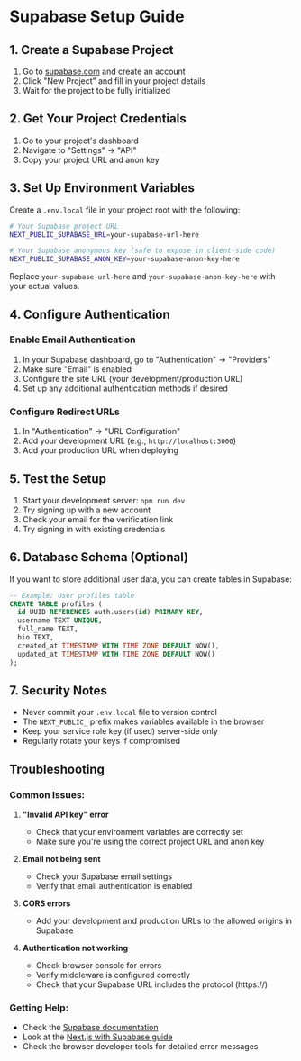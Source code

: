 # Supabase Setup Guide

## 1. Create a Supabase Project

1. Go to [supabase.com](https://supabase.com) and create an account
2. Click "New Project" and fill in your project details
3. Wait for the project to be fully initialized

## 2. Get Your Project Credentials

1. Go to your project's dashboard
2. Navigate to "Settings" → "API"
3. Copy your project URL and anon key

## 3. Set Up Environment Variables

Create a `.env.local` file in your project root with the following:

```bash
# Your Supabase project URL
NEXT_PUBLIC_SUPABASE_URL=your-supabase-url-here

# Your Supabase anonymous key (safe to expose in client-side code)
NEXT_PUBLIC_SUPABASE_ANON_KEY=your-supabase-anon-key-here
```

Replace `your-supabase-url-here` and `your-supabase-anon-key-here` with your actual values.

## 4. Configure Authentication

### Enable Email Authentication
1. In your Supabase dashboard, go to "Authentication" → "Providers"
2. Make sure "Email" is enabled
3. Configure the site URL (your development/production URL)
4. Set up any additional authentication methods if desired

### Configure Redirect URLs
1. In "Authentication" → "URL Configuration"
2. Add your development URL (e.g., `http://localhost:3000`)
3. Add your production URL when deploying

## 5. Test the Setup

1. Start your development server: `npm run dev`
2. Try signing up with a new account
3. Check your email for the verification link
4. Try signing in with existing credentials

## 6. Database Schema (Optional)

If you want to store additional user data, you can create tables in Supabase:

```sql
-- Example: User profiles table
CREATE TABLE profiles (
  id UUID REFERENCES auth.users(id) PRIMARY KEY,
  username TEXT UNIQUE,
  full_name TEXT,
  bio TEXT,
  created_at TIMESTAMP WITH TIME ZONE DEFAULT NOW(),
  updated_at TIMESTAMP WITH TIME ZONE DEFAULT NOW()
);
```

## 7. Security Notes

- Never commit your `.env.local` file to version control
- The `NEXT_PUBLIC_` prefix makes variables available in the browser
- Keep your service role key (if used) server-side only
- Regularly rotate your keys if compromised

## Troubleshooting

### Common Issues:

1. **"Invalid API key" error**
   - Check that your environment variables are correctly set
   - Make sure you're using the correct project URL and anon key

2. **Email not being sent**
   - Check your Supabase email settings
   - Verify that email authentication is enabled

3. **CORS errors**
   - Add your development and production URLs to the allowed origins in Supabase

4. **Authentication not working**
   - Check browser console for errors
   - Verify middleware is configured correctly
   - Check that your Supabase URL includes the protocol (https://)

### Getting Help:

- Check the [Supabase documentation](https://supabase.com/docs)
- Look at the [Next.js with Supabase guide](https://supabase.com/docs/guides/getting-started/quickstarts/nextjs)
- Check the browser developer tools for detailed error messages
